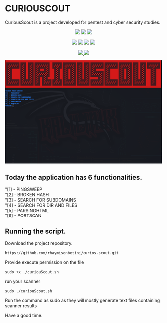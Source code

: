 # CURIOUSCOUT
CuriousScout is a project developed for pentest and cyber security studies.

<p align="center">
   <img src="https://img.shields.io/bower/l/MI?style=flat-square">
   <img src="https://img.shields.io/badge/version-1.0.0-blue">
   <img src="https://img.shields.io/badge/Made%20with-Bash-1f425f.svg">
</p>

<p align="center">
   <img src="https://img.shields.io/badge/Kali_Linux-557C94?style=for-the-badge&logo=kali-linux&logoColor=white">
   <img src="https://img.shields.io/badge/Debian-A81D33?style=for-the-badge&logo=debian&logoColor=white">
   <img src="https://img.shields.io/badge/Linux-FCC624?style=for-the-badge&logo=linux&logoColor=black">
   <img src="https://img.shields.io/badge/Shell_Script-121011?style=for-the-badge&logo=gnu-bash&logoColor=white">
</p>

<p align="center">
  <a href="https://www.linkedin.com/in/heleno-betini-2b3016175/" target="_blank">
    <img src="https://img.shields.io/badge/LinkedIn-0077B5?style=for-the-badge&logo=linkedin&logoColor=white">
  </a>
  <a href="https://github.com/rhaymisonbetini" target="_blank">
    <img src="https://img.shields.io/badge/GitHub-100000?style=for-the-badge&logo=github&logoColor=white">
  </a>
</p>

<p align="center">
   <img src="https://github.com/rhaymisonbetini/curios-scout/blob/main/src/assets/Screenshot%20from%202023-04-22%2016-06-01.png">
</p>

## Today the application has 6 functionalities.

"[1] - PINGSWEEP <br/>
"[2] - BROKEN HASH <br/>
"[3] - SEARCH FOR SUBDOMAINS <br/>
"[4] - SEARCH FOR DIR AND FILES <br/>
"[5] - PARSINGHTML <br/>
"[6] - PORTSCAN <br/>

## Running the script.

Download the project repository.

```shell
https://github.com/rhaymisonbetini/curios-scout.git
```
Provide execute permission on the file

```shell
sudo +x ./curiouScout.sh
```

run your scanner

```shell
sudo ./curiouScout.sh
```

Run the command as sudo as they will mostly generate text files containing scanner results

Have a good time.

